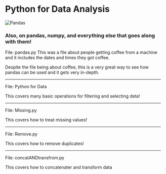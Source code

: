 # Python for Data Analysis
![Pandas](https://user-images.githubusercontent.com/23710841/34076744-25597a40-e2be-11e7-9749-68dea8a29589.png/to/img.png)

### Also, on pandas, numpy, and everything else that goes along with them!

File: pandas.py
This was a file about people getting coffee from a machine and it includes the dates and times they got coffee.

Despite the file being about coffee, this is a very great way to see how pandas can be used and it gets very in-depth. 

______________________________
File: Python for Data 

This covers many basic operations for filtering and selecting data!
______________________________
File: Missing.py

This covers how to treat missing values!
_______________________________
File: Remove.py

This covers how to remove duplicates!
_______________________________
File: concatANDtransfrom.py

This covers how to concatenater and transform data 
